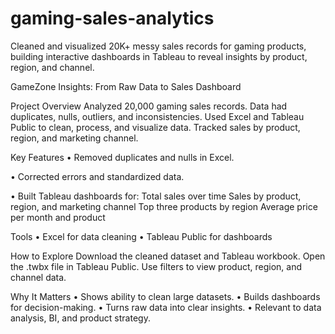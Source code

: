 # gaming-sales-analytics
Cleaned and visualized 20K+ messy sales records for gaming products, building interactive dashboards in Tableau to reveal insights by product, region, and channel.

GameZone Insights: From Raw Data to Sales Dashboard

Project Overview
Analyzed 20,000 gaming sales records.
Data had duplicates, nulls, outliers, and inconsistencies.
Used Excel and Tableau Public to clean, process, and visualize data.
Tracked sales by product, region, and marketing channel.

Key Features
• Removed duplicates and nulls in Excel.

• Corrected errors and standardized data.

• Built Tableau dashboards for:
Total sales over time
Sales by product, region, and marketing channel
Top three products by region
Average price per month and product

Tools
• Excel for data cleaning
• Tableau Public for dashboards

How to Explore
Download the cleaned dataset and Tableau workbook.
Open the .twbx file in Tableau Public.
Use filters to view product, region, and channel data.

Why It Matters
• Shows ability to clean large datasets.
• Builds dashboards for decision-making.
• Turns raw data into clear insights.
• Relevant to data analysis, BI, and product strategy.
